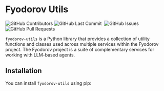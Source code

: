 # Fyodorov Utils

<p>
<img alt="GitHub Contributors" src="https://img.shields.io/github/contributors/fyodorovai/fyodorov-utils" />
<img alt="GitHub Last Commit" src="https://img.shields.io/github/last-commit/fyodorovai/fyodorov-utils" />
<img alt="" src="https://img.shields.io/github/repo-size/fyodorovai/fyodorov-utils" />
<img alt="GitHub Issues" src="https://img.shields.io/github/issues/fyodorovai/fyodorov-utils" />
<img alt="GitHub Pull Requests" src="https://img.shields.io/github/issues-pr/fyodorovai/fyodorov-utils" />
</p>

`fyodorov-utils` is a Python library that provides a collection of utility functions and classes used across multiple services within the Fyodorov project. The Fyodorov project is a suite of complementary services for working with LLM-based agents.

## Installation

You can install `fyodorov-utils` using pip:
